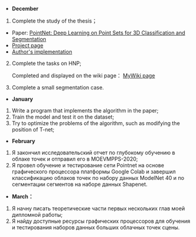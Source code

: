 * **December**
1. Complete the study of the thesis；
- Paper: [PointNet: Deep Learning on Point Sets for 3D Classification and Segmentation](https://arxiv.org/abs/1612.00593)
- [Project page](http://stanford.edu/~rqi/pointnet/)
- [Author's implementation](https://github.com/charlesq34/pointnet)
2. Complete the tasks on HNP; 

    Completed and displayed on the wiki page：
    [MyWiki page](https://github.com/Yansz/BKP_3D-Seg-Pointnet/wiki)

3. Complete a small segmentation case.

* **January**
1. Write a program that implements the algorithm in the paper;
2. Train the model and test it on the dataset;
3. Try to optimize the problems of the algorithm, such as modifying the position of T-net;

* **February**
1. Я закончил исследовательский отчет по глубокому обучению в облаке точек и отправил его в MOEVMPPS-2020;
2. Я провел обучение и тестирование сети Pointnet на основе графического процессора платформы Google Colab 
и завершил классификацию облаков точек по набору данных ModelNet 40 и по сегментации сегментов на наборе данных Shapenet.

* **March：**
1. Я начну писать теоретические части первых нескольких глав моей дипломной работы;
2. Я найду доступные ресурсы графических процессоров для обучения и тестирования наборов данных больших облачных точек сцены.
